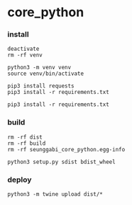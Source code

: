# core_python

### install
```shell
deactivate
rm -rf venv

python3 -m venv venv
source venv/bin/activate

pip3 install requests
pip3 install -r requirements.txt
```
```shell
pip3 install -r requirements.txt
```

### build
```shell
rm -rf dist
rm -rf build
rm -rf seunggabi_core_python.egg-info

python3 setup.py sdist bdist_wheel
```

### deploy
```shell
python3 -m twine upload dist/*
```
